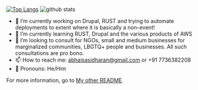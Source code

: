 [![Top Langs](https://github-readme-stats.vercel.app/api/top-langs/?username=codingsasi&theme=transparent&langs_count=10)](https://github.com/codingsasi)
![github stats](https://github-readme-stats.vercel.app/api?username=codingsasi&show_icons=true&theme=transparent&count_private=true)

- 🔭 I’m currently working on Drupal, RUST and trying to automate deployments to extent where it is basically a non-event!
- 🌱 I’m currently learning RUST, Drupal and the various products of AWS
- 👯 I’m looking to consult for NGOs, small and medium businesses for marginalized communities, LBGTQ+ people and businesses. All such consultations are pro bono.
- 📫 How to reach me: abhaisasidharan@gmail.com or +91 7736382208
- 🔭 Pronouns: He/Him

For more information, go to [My other README](https://abh.ai/README).
